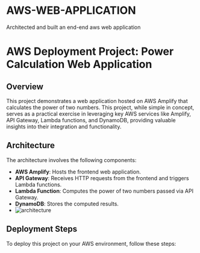 # AWS-WEB-APPLICATION
Architected and built an end-end aws web application

# AWS Deployment Project: Power Calculation Web Application

## Overview
This project demonstrates a web application hosted on AWS Amplify that calculates the power of two numbers. This project, while simple in concept, serves as a practical exercise in leveraging key AWS services like Amplify, API Gateway, Lambda functions, and DynamoDB, providing valuable insights into their integration and functionality. 

## Architecture
The architecture involves the following components:
- **AWS Amplify**: Hosts the frontend web application.
- **API Gateway**: Receives HTTP requests from the frontend and triggers Lambda functions.
- **Lambda Function**: Computes the power of two numbers passed via API Gateway.
- **DynamoDB**: Stores the computed results.
- ![architecture](https://github.com/user-attachments/assets/21ee1256-a876-4798-a120-17806c900e13)


## Deployment Steps
To deploy this project on your AWS environment, follow these steps:


